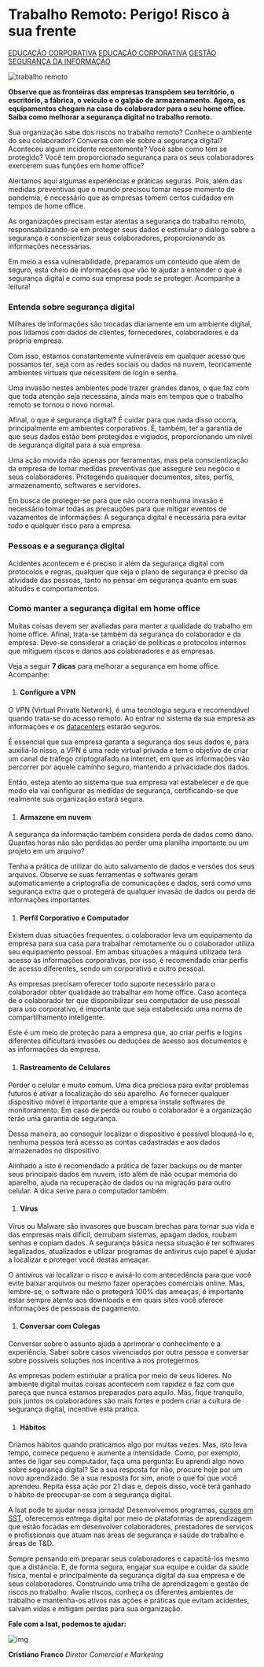 # Trabalho Remoto: Perigo! Risco à sua frente

[EDUCAÇÃO CORPORATIVA](https://isat.com.br/category/educacao-corporativa/) [EDUCAÇÃO CORPORATIVA](https://isat.com.br/category/ec/) [GESTÃO](https://isat.com.br/category/gestao/) [SEGURANÇA DA INFORMAÇÃO](https://isat.com.br/category/seguranca-da-informacao/)

![trabalho remoto](https://isat.com.br/wp-content/uploads/2020/07/Trabalho-Remoto-Blog-720x480.png)

**Observe que as fronteiras das empresas transpõem seu território, o escritório, a fábrica, o veículo e o galpão de armazenamento. Agora, os equipamentos chegam na casa do colaborador para o seu home office. Saiba como melhorar a segurança digital no trabalho remoto.**

Sua organização sabe dos riscos no trabalho remoto? Conhece o ambiente do seu colaborador? Conversa com ele sobre a segurança digital? Aconteceu algum incidente recentemente? Você sabe como tem se protegido? Você tem proporcionado segurança para os seus colaboradores exercerem suas funções em home office?

Alertamos aqui algumas experiências e práticas seguras. Pois, além das medidas preventivas que o mundo precisou tomar nesse momento de pandemia, é necessário que as empresas tomem certos cuidados em tempos de home office.

As organizações precisam estar atentas a segurança do trabalho remoto, responsabilizando-se em proteger seus dados e estimular o diálogo sobre a segurança e conscientizar seus colaboradores, proporcionando as informações necessárias.

Em meio a essa vulnerabilidade, preparamos um conteúdo que além de seguro, está cheio de informações que vão te ajudar a entender o que é segurança digital e como sua empresa pode se proteger. Acompanhe a leitura!

### **Entenda sobre segurança digital**

Milhares de informações são trocadas diariamente em um ambiente digital, pois lidamos com dados de clientes, fornecedores, colaboradores e da própria empresa.

Com isso, estamos constantemente vulneráveis em qualquer acesso que possamos ter, seja com as redes sociais ou dados na nuvem, teoricamente ambientes virtuais que necessitem de login e senha.

Uma invasão nestes ambientes pode trazer grandes danos, o que faz com que toda atenção seja necessária, ainda mais em tempos que o trabalho remoto se tornou o novo normal.

Afinal, o que é segurança digital? É cuidar para que nada disso ocorra, principalmente em ambientes corporativos. É, também, ter a garantia de que seus dados estão bem protegidos e vigiados, proporcionando um nível de segurança digital para a sua empresa.

Uma ação movida não apenas por ferramentas, mas pela conscientização da empresa de tomar medidas preventivas que assegure seu negócio e seus colaboradores. Protegendo quaisquer documentos, sites, perfis, armazenamento, softwares e servidores.

Em busca de proteger-se para que não ocorra nenhuma invasão é necessário tomar todas as precauções para que mitigar eventos de vazamentos de informações. A segurança digital é necessária para evitar todo e qualquer risco para a empresa.

### **Pessoas e a segurança digital**

Acidentes acontecem e é preciso ir além da segurança digital com protocolos e regras, qualquer que seja o plano de segurança é preciso da atividade das pessoas, tanto no pensar em segurança quanto em suas atitudes e comportamentos.

### **Como manter a segurança digital em home office**

Muitas coisas devem ser avaliadas para manter a qualidade do trabalho em home office. Afinal, trata-se também da segurança do colaborador e da empresa. Deve-se considerar a criação de políticas e protocolos internos que mitiguem riscos e danos aos colaboradores e as empresas.

Veja a seguir **7 dicas** para melhorar a segurança em home office. Acompanhe:

1. #### **Configure a VPN**

O VPN (Virtual Private Network), é uma tecnologia segura e recomendável quando trata-se do acesso remoto. Ao entrar no sistema da sua empresa as informações e os [datacenters](https://olhardigital.com.br/pro/noticia/data-centers-tudo-que-voce-precisa-saber/58506) estarão seguros.

É essencial que sua empresa garanta a segurança dos seus dados e, para auxiliá-lo nisso, a VPN é uma rede virtual privada e tem o objetivo de criar um canal de tráfego criptografado na internet, em que as informações vão percorrer por aquele caminho seguro, mantendo a privacidade dos dados.

Então, esteja atento ao sistema que sua empresa vai estabelecer e de que modo ela vai configurar as medidas de segurança, certificando-se que realmente sua organização estará segura.

1. #### **Armazene em nuvem**

A segurança da informação também considera perda de dados como dano. Quantas horas não são perdidas ao perder uma planilha importante ou um projeto em um arquivo?

Tenha a prática de utilizar do auto salvamento de dados e versões dos seus arquivos. Observe se suas ferramentas e softwares geram automaticamente a criptografia de comunicações e dados, será como uma segurança extra que o protegerá de qualquer invasão de dados ou perda de informações importantes.

1. #### **Perfil Corporativo e Computador**

Existem duas situações frequentes: o colaborador leva um equipamento da empresa para sua casa para trabalhar remotamente ou o colaborador utiliza seu equipamento pessoal. Em ambas situações a máquina utilizada terá acesso às informações corporativas, por isso, é recomendado criar perfis de acesso diferentes, sendo um corporativo e outro pessoal.

As empresas precisam oferecer todo suporte necessário para o colaborador obter qualidade ao trabalhar em home office. Caso aconteça de o colaborador ter que disponibilizar seu computador de uso pessoal para uso corporativo, é importante que seja estabelecido uma norma de compartilhamento inteligente.

Este é um meio de proteção para a empresa que, ao criar perfis e logins diferentes dificultará invasões ou deduções de acesso aos documentos e as informações da empresa.

1. #### **Rastreamento de Celulares**

Perder o celular é muito comum. Uma dica preciosa para evitar problemas futuros é ativar a localização do seu aparelho. Ao fornecer qualquer dispositivo móvel é importante que a empresa instale softwares de monitoramento. Em caso de perda ou roubo o colaborador e a organização terão uma garantia de segurança.

Dessa maneira, ao conseguir localizar o dispositivo é possível bloqueá-lo e, nenhuma pessoa terá acesso as contas cadastradas e aos dados armazenados no dispositivo.

Alinhado a isto é recomendado a prática de fazer backups ou de manter seus principais dados em nuvem, isto além de não ocupar memória do aparelho, ajuda na recuperação de dados ou na migração para outro celular. A dica serve para o computador também.

1. #### **Vírus**

Vírus ou Malware são invasores que buscam brechas para tornar sua vida e das empresas mais difícil, derrubam sistemas, apagam dados, roubam senhas e copiam dados. A segurança básica nessa situação é ter softwares legalizados, atualizados e utilizar programas de antivírus cujo papel é ajudar a localizar e proteger você destas ameaçar.

O antivírus vai localizar o risco e avisá-lo com antecedência para que você evite baixar arquivos ou mesmo fazer operações comerciais online. Mas, lembre-se, o software não o protegerá 100% das ameaças, é importante estar sempre atento aos downloads e em quais sites você oferece informações de pessoais de pagamento.

1. #### **Conversar com Colegas**

Conversar sobre o assunto ajuda a aprimorar o conhecimento e a experiência. Saber sobre casos vivenciados por outra pessoa e conversar sobre possíveis soluções nos incentiva a nos protegermos.

As empresas podem estimular a prática por meio de seus líderes. No ambiente digital muitas coisas acontecem com rapidez e faz com que pareça que nunca estamos preparados para aquilo. Mas, fique tranquilo, pois juntos os colaboradores são mais fortes e podem criar a cultura de segurança digital, incentive esta prática.

1. #### **Hábitos**

Criamos hábitos quando praticamos algo por muitas vezes. Mas, isto leva tempo, comece pequeno e aumente a intensidade. Como, por exemplo, antes de ligar seu computador, faça uma pergunta: Eu aprendi algo novo sobre segurança digital? Se a sua resposta for não, procure hoje por um novo aprendizado. Se a sua resposta for sim, anote o que foi que você aprendeu. Repita essa ação por 21 dias e, depois disso, você terá ganhado o hábito de preocupar-se com a segurança digital.

A Isat pode te ajudar nessa jornada! Desenvolvemos programas, [cursos em SST](https://isat.com.br/sst/), oferecemos entrega digital por meio de plataformas de aprendizagem que estão focadas em desenvolver colaboradores, prestadores de serviços e profissionais que atuam nas áreas de segurança e saúde do trabalho e áreas de T&D.

Sempre pensando em preparar seus colaboradores e capacitá-los mesmo que a distância. E, de forma segura, engajar sua equipe e cuidar da saúde física, mental e principalmente da segurança digital da sua empresa e de seus colaboradores. Construindo uma trilha de aprendizagem e gestão de riscos no trabalho. Avalie riscos, conheça os diferentes ambientes de trabalho e mantenha-os ativos nas ações e práticas que evitam acidentes, salvam vidas e mitigam perdas para sua organização.

**Fale com a Isat, podemos te ajudar:**



![img](https://isat.com.br/wp-content/uploads/2020/05/Cristiano-Franco.png)



**Cristiano Franco**
*Diretor Comercial* *e Marketing*